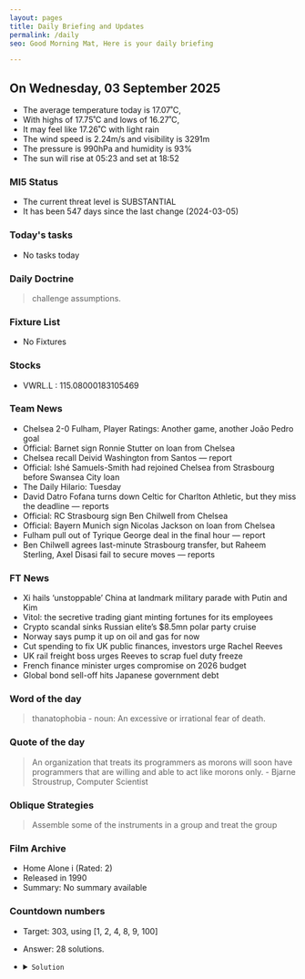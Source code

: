 ```yaml
---
layout: pages
title: Daily Briefing and Updates
permalink: /daily
seo: Good Morning Mat, Here is your daily briefing

---
```


<!-- weather_marker starts -->
## On Wednesday, 03 September 2025

- The average temperature today is 17.07˚C,
- With highs of 17.75˚C and lows of 16.27˚C,
- It may feel like 17.26˚C with light rain
- The wind speed is 2.24m/s and visibility is 3291m
- The pressure is 990hPa and humidity is 93%
- The sun will rise at 05:23 and set at 18:52

<!-- weather_marker ends -->

### MI5 Status
<!-- threat_marker starts -->
- The current threat level is <span class="highlighter">SUBSTANTIAL</span>
- It has been 547 days since the last change (2024-03-05)

<!-- threat_marker ends -->

### Today's tasks
<!-- task_marker starts -->
- No tasks today
<!-- task_marker ends -->

### Daily Doctrine
<!-- doctrine_marker starts -->
> challenge assumptions.
<!-- doctrine_marker ends -->

### Fixture List

<!-- fixture_marker starts -->
- No Fixtures
<!-- fixture_marker ends -->

### Stocks

<!-- stocks_marker starts -->

- VWRL.L : 115.08000183105469 

<!-- stocks_marker ends -->

### Team News
<!-- news_marker starts -->

- Chelsea 2-0 Fulham, Player Ratings: Another game, another João Pedro goal
- Official: Barnet sign Ronnie Stutter on loan from Chelsea
- Chelsea recall Deivid Washington from Santos — report
- Official: Ishé Samuels-Smith had rejoined Chelsea from Strasbourg before Swansea City loan
- The Daily Hilario: Tuesday
- David Datro Fofana turns down Celtic for Charlton Athletic, but they miss the deadline — reports
- Official: RC Strasbourg sign Ben Chilwell from Chelsea
- Official: Bayern Munich sign Nicolas Jackson on loan from Chelsea
- Fulham pull out of Tyrique George deal in the final hour — report
- Ben Chilwell agrees last-minute Strasbourg transfer, but Raheem Sterling, Axel Disasi fail to secure moves — reports

<!-- news_marker ends -->

### FT News

<!-- ftnews_marker starts -->

- Xi hails ‘unstoppable’ China at landmark military parade with Putin and Kim
- Vitol: the secretive trading giant minting fortunes for its employees
- Crypto scandal sinks Russian elite’s $8.5mn polar party cruise
- Norway says pump it up on oil and gas for now
- Cut spending to fix UK public finances, investors urge Rachel Reeves
- UK rail freight boss urges Reeves to scrap fuel duty freeze
- French finance minister urges compromise on 2026 budget
- Global bond sell-off hits Japanese government debt

<!-- ftnews_marker ends -->

### Word of the day

<!-- word_marker starts -->

 > thanatophobia - noun: An excessive or irrational fear of death.

<!-- word_marker ends -->

### Quote of the day
<!-- quote_marker starts -->

> An organization that treats its programmers as morons will soon have programmers that are willing and able to act like morons only. - Bjarne Stroustrup, Computer Scientist

<!-- quote_marker ends -->

### Oblique Strategies
<!-- eno_marker starts -->
> Assemble some of the instruments in a group and treat the group

<!-- eno_marker ends -->

### Film Archive

<!-- film_marker starts -->
- Home Alone i (Rated: 2)
- Released in 1990
- Summary: No summary available
<!-- film_marker ends -->

### Countdown numbers
<!-- game_marker starts -->

- Target: 303, using [1, 2, 4, 8, 9, 100]
- Answer: 28 solutions.

- <details><summary><code>Solution</code></summary>

  Solution: ( 9 + 2 - 8 ) x 100 + 4 - 1

   </details>

<!-- game_marker ends -->

